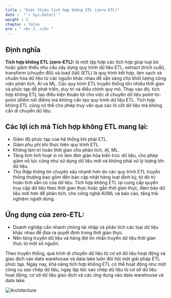 ```yaml
---
title : "Giới thiệu tích hợp không ETL (zero-ETL)"
date :  "`r Sys.Date()`" 
weight : 2 
chapter : false
pre : " <b> 2. </b> "
---
```


## Định nghĩa
**Tích hợp không ETL (zero-ETL):** là một tập hợp các tích hợp giúp loại bỏ hoặc giảm thiểu nhu cầu xây dựng quy trình dữ liệu ETL. extract (trích xuất), transform (chuyển đổi) và load (tải) (ETL) là quy trình kết hợp, làm sạch và chuẩn hóa dữ liệu từ các nguồn khác nhau để sẵn sàng cho khối lượng công việc phân tích, AI và ML. Các quy trình ETL truyền thống tốn nhiều thời gian và phức tạp để phát triển, duy trì và điều chỉnh quy mô. Thay vào đó, tích hợp không ETL tạo điều kiện thuận lợi cho việc di chuyển dữ liệu point-to-point (điểm nối điểm) mà không cần tạo quy trình dữ liệu ETL. Tích hợp không ETL cũng có thể cho phép truy vấn qua các lô cốt dữ liệu mà không cần di chuyển dữ liệu.

## Các lợi ích mà Tích hợp không ETL mang lại:
- Giảm độ phức tạp của hệ thống khi phải ETL.
- Giảm phụ phí khi thực hiện quy trình ETL.
- Không làm trì hoãn thời gian cho phân tích, AI, ML.
- Tăng tính linh hoạt vì nó làm đơn giản hóa kiến trúc dữ liệu, cho phép giảm nỗ lực cũng như sử dụng dữ liệu mới và không phải xử lý lượng lớn dữ liệu.
- Thu thập thông tin chuyên sâu nhanh hơn do các quy trình ETL truyền thống thường bao gồm đến bản cập nhật hàng loạt định kỳ, từ đó trì hoãn tính sẵn có của dữ liệu. Tích hợp không ETL lại cung cấp quyền truy cập dữ liệu theo thời gian thực hoặc gần thời gian thực, đảm bảo dữ liệu mới hơn để phân tích, cho công nghệ AI/ML và báo cáo, tăng trải nghiệm người dùng.

## Ứng dụng của zero-ETL:

- Doanh nghiệp cần nhanh chóng tải nhập và phân tích các loại dữ liệu khác nhau để đưa ra quyết định trong thời gian thực.
- Nền tảng truyền dữ liệu và hàng đợi tin nhắn truyền dữ liệu thời gian thực từ một số nguồn.

Theo truyền thống, quá trình di chuyển dữ liệu từ cơ sở dữ liệu hoạt động và giao dịch vào data warehouse và data lake luôn đòi hỏi một giải pháp ETL phức tạp. Ngày nay, khả năng tích hợp không ETL có thể hoạt động như một công cụ sao chép dữ liệu, ngay lập tức sao chép dữ liệu từ cơ sở dữ liệu hoạt động, cơ sở dữ liệu giao dịch và các ứng dụng vào data warehouse và data lake.

![Architecture](/images/2.Zero-ETLIntegration/147.png)